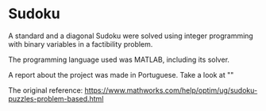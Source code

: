 # Sudoku

A standard and a diagonal Sudoku were solved using integer programming with binary variables in a factibility problem.

The programming language used was MATLAB, including its solver.

A report about the project was made in Portuguese. Take a look at ""

The original reference: https://www.mathworks.com/help/optim/ug/sudoku-puzzles-problem-based.html
